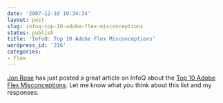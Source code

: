 ```yaml
---
date: '2007-12-10 10:34:34'
layout: post
slug: infoq-top-10-adobe-flex-misconceptions
status: publish
title: 'InfoQ: Top 10 Adobe Flex Misconceptions'
wordpress_id: '216'
categories:
- Flex
---
```


[Jon Rose](http://ectropic.com/wordpress/) has just posted a great article on InfoQ about the [Top 10 Adobe Flex Misconceptions](http://www.infoq.com/news/2007/12/top-10-flex-misconceptions).  Let me know what you think about this list and my responses.
